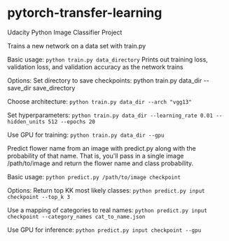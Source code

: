 # pytorch-transfer-learning
Udacity Python Image Classifier Project

Trains a new network on a data set with train.py

Basic usage: 
```python train.py data_directory```
Prints out training loss, validation loss, and validation accuracy as the network trains

Options:
Set directory to save checkpoints: python train.py data_dir --save_dir save_directory

Choose architecture: 
```python train.py data_dir --arch "vgg13"```

Set hyperparameters: 
```python train.py data_dir --learning_rate 0.01 --hidden_units 512 --epochs 20```

Use GPU for training: 
```python train.py data_dir --gpu```

Predict flower name from an image with predict.py along with the probability of that name. That is, you'll pass in a single image /path/to/image and return the flower name and class probability.

Basic usage: ```python predict.py /path/to/image checkpoint```

Options:
Return top KK most likely classes: 
```python predict.py input checkpoint --top_k 3```

Use a mapping of categories to real names: ```python predict.py input checkpoint --category_names cat_to_name.json```

Use GPU for inference: ```python predict.py input checkpoint --gpu```
